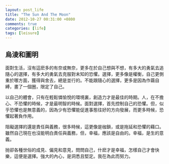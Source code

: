 ```yaml
---
layout: post_life
title: "The Sun And The Moon"
date: 2012-10-27 00:31:00 +0800
comments: true
categories: [life]
tags: [leisure]
---
```



## 烏淩和圖明

面對生活，沒有這麽多的有奈或無奈，更多在於自己想與不想，有多大的勇氣去追隨心的選擇，有多大的勇氣去克服對未知的恐懼。選擇，更多像是權衡，自己更側重於哪方面，獲得與舍去，總是並行的。不能跟隨心的選擇，更多是因為作繭自縛，畫了一個圈，限定了自己。

以自己的體會，只有在輕鬆憐愉悅的環境裏，創造力才是最佳的時期。人，在不擔心、不恐懼的時候，才是最明智的時候。面對選擇，首先控制自己的恐懼。但，似乎恐懼也是無意義的，因為少有恐懼能促進事態往好的方向發展，而更多時候，恐懼起著負作用。

阻礙選擇的還是責任與義務，很多時候，這更像是枷鎖，或是拖延和恐懼的藉口。雖然自己現在也沒能明白責任與義務，但，幸福，應該是自由的。幸福，是生的意義。

抛卻各種世俗的成見、偏見和意見，問問自己，什麽才是幸福，怎樣自己才會快樂，這便是選擇。強大的內心，是洞悉且堅定。我在為此而努力。

